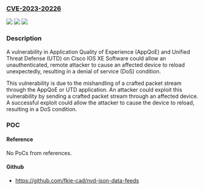 ### [CVE-2023-20226](https://cve.mitre.org/cgi-bin/cvename.cgi?name=CVE-2023-20226)
![](https://img.shields.io/static/v1?label=Product&message=Cisco%20IOS%20XE%20Software&color=blue)
![](https://img.shields.io/static/v1?label=Version&message=%3D%2017.7.1%20&color=brighgreen)
![](https://img.shields.io/static/v1?label=Vulnerability&message=n%2Fa&color=brighgreen)

### Description

A vulnerability in Application Quality of Experience (AppQoE) and Unified Threat Defense (UTD) on Cisco IOS XE Software could allow an unauthenticated, remote attacker to cause an affected device to reload unexpectedly, resulting in a denial of service (DoS) condition. This vulnerability is due to the mishandling of a crafted packet stream through the AppQoE or UTD application. An attacker could exploit this vulnerability by sending a crafted packet stream through an affected device. A successful exploit could allow the attacker to cause the device to reload, resulting in a DoS condition.

### POC

#### Reference
No PoCs from references.

#### Github
- https://github.com/fkie-cad/nvd-json-data-feeds

